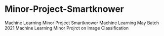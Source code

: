 # Minor-Project-Smartknower
Machine Learning Minor Project 
 Smartknower Machine Learning May Batch 2021
Machine Learning Minor Projrct on Image Classification
